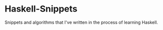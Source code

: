 Haskell-Snippets
================

Snippets and algorithms that I've written in the process of learning Haskell.